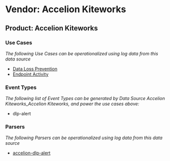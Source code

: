 Vendor: Accelion Kiteworks
==========================
Product: Accelion Kiteworks
---------------------------

### Use Cases

_The following Use Cases can be operationalized using log data from this data source_

* [Data Loss Prevention](../UseCases/usecase_data_loss_prevention.md)
* [Endpoint Activity](../UseCases/usecase_endpoint_activity.md)


### Event Types

_The following list of Event Types can be generated by Data Source Accelion Kiteworks_Accelion Kiteworks, and power the use cases above:_

- dlp-alert


### Parsers

_The following Parsers can be operationalized using log data from this data source_

* [accelion-dlp-alert](../Parsers/parserContent_accelion-dlp-alert.md)
